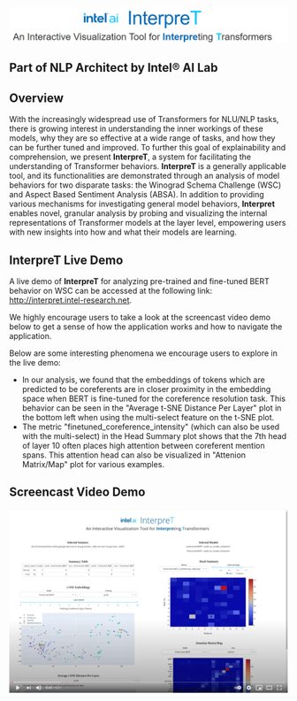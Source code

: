 <p align="center">
  <img src="./assets/interpret_title_centered.png" alt="InterpreT: An Interactive Visualization Tool for Interpreting Transformers"/>
</p>

## Part of NLP Architect by Intel® AI Lab

## Overview
With the increasingly widespread use of Transformers for NLU/NLP tasks, there is growing interest in understanding the inner workings of these models, why they are so effective at a wide range of tasks, and how they can be further tuned and improved. To further this goal of explainability and comprehension, we present **InterpreT**, a system for facilitating the understanding of Transformer behaviors. **InterpreT** is a generally applicable tool, and its functionalities are demonstrated through an analysis of model behaviors for two disparate tasks: the Winograd Schema Challenge (WSC) and Aspect Based Sentiment Analysis (ABSA). In addition to providing various mechanisms for investigating general model behaviors, **Interpret** enables novel, granular analysis by probing and visualizing the internal representations of Transformer models at the layer level, empowering users with new insights into how and what their models are learning.


## InterpreT Live Demo
A live demo of **InterpreT** for analyzing pre-trained and fine-tuned BERT behavior on WSC can be accessed at the following link: http://interpret.intel-research.net. 

We highly encourage users to take a look at the screencast video demo below to get a sense of how the application works and how to navigate the application.

Below are some interesting phenomena we encourage users to explore in the live demo:
- In our analysis, we found that the embeddings of tokens which are predicted to be coreferents are in closer proximity in the embedding space when BERT is fine-tuned for the coreference resolution task. This behavior can be seen in the "Average t-SNE Distance Per Layer" plot in the bottom left when using the multi-select feature on the t-SNE plot.
- The metric "finetuned_coreference_intensity" (which can also be used with the multi-select) in the Head Summary plot shows that the 7th head of layer 10 often places high attention between coreferent mention spans. This attention head can also be visualized in "Attenion Matrix/Map" plot for various examples. 

## Screencast Video Demo

<p align="center">
  <a href="https://youtu.be/np3cT9Xt9PE"><img src="./assets/video_demo_thumbnail.png" alt="Video Demo"/></a>
</p>
